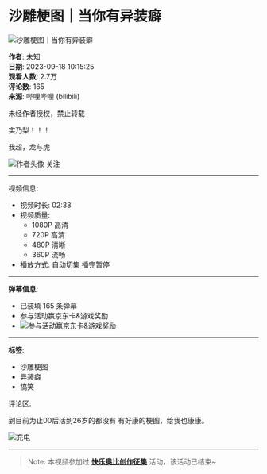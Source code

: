 # 沙雕梗图｜当你有异装癖

![沙雕梗图｜当你有异装癖](//i1.hdslb.com/bfs/archive/6caf220af0d9c6d4ff0c9390b48dacfda1f40cf5.jpg@100w_100h_1c.webp)

**作者**: 未知  
**日期**: 2023-09-18 10:15:25  
**观看人数**: 2.7万  
**评论数**: 165  
**来源**: 哔哩哔哩 (bilibili)  

未经作者授权，禁止转载

实乃梨！！！

我超，龙与虎

![作者头像](//i2.hdslb.com/bfs/face/3b01954ac9e1b9742fa1367706248d5c93dd395e.jpg@96w.webp) 关注

---

视频信息:

- 视频时长: 02:38
- 视频质量: 
  - 1080P 高清
  - 720P 高清
  - 480P 清晰
  - 360P 流畅
- 播放方式: 自动切集 播完暂停

---

**弹幕信息**:
- 已装填 165 条弹幕
- 参与活动赢京东卡&游戏奖励
- ![参与活动赢京东卡&游戏奖励](//i0.hdslb.com/bfs/activity-plat/c57bc9d0891c38e185d6077216e1185bc85ce88f.jpg@640w_200h_!web-video-activity-cover.webp)

---

**标签**:
- 沙雕梗图
- 异装癖
- 搞笑

评论区:

到目前为止00后活到26岁的都没有 有好康的梗图，给我也康康。

![充电](https://i0.hdslb.com/bfs/garb/item/33e2e72d9a0c855f036b4cb55448f44af67a0635.png@.webp)

---

> Note: 本视频参加过 **[快乐奥比创作征集](https://m.bilibili.com/topic-detail?topic_id=1094281&topic_name=%E5%BF%AB%E4%B9%90%E5%A5%A5%E6%AF%94%E5%BF%AB%E4%B9%90%E5%8A%A0%E5%80%8D%E5%BE%81%E9%9B%86&spm_id_from=333.788.top.function_card.click)** 活动，该活动已结束~